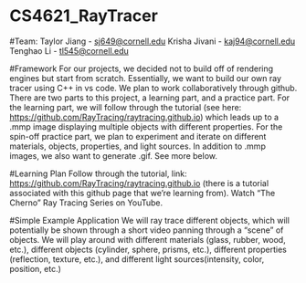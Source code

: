 ﻿# CS4621_RayTracer
#Team:
Taylor Jiang - sj649@cornell.edu
Krisha Jivani - kaj94@cornell.edu
Tenghao Li - tl545@cornell.edu 

#Framework
For our projects, we decided not to build off of rendering engines but start from scratch. Essentially,  we want to build our own ray tracer using C++ in vs code. We plan to work collaboratively through github. There are two parts to this project, a learning part, and a practice part. For the learning part, we will follow through the tutorial (see here: https://github.com/RayTracing/raytracing.github.io) which leads up to a .mmp image displaying multiple objects with different properties. For the spin-off practice part, we plan to experiment and iterate on different materials, objects, properties, and light sources. In addition to .mmp images, we also want to generate .gif. See more below.

#Learning Plan
Follow through the tutorial, link: https://github.com/RayTracing/raytracing.github.io (there is a tutorial associated with this github page that we’re learning from).
Watch “The Cherno” Ray Tracing Series on YouTube.

#Simple Example Application
We will ray trace different objects, which will potentially be shown through a short video panning through a “scene” of objects.
We will play around with different materials (glass, rubber, wood, etc.), different objects (cylinder, sphere, prisms, etc.), different properties (reflection, texture, etc.), and different light sources(intensity, color, position, etc.)

